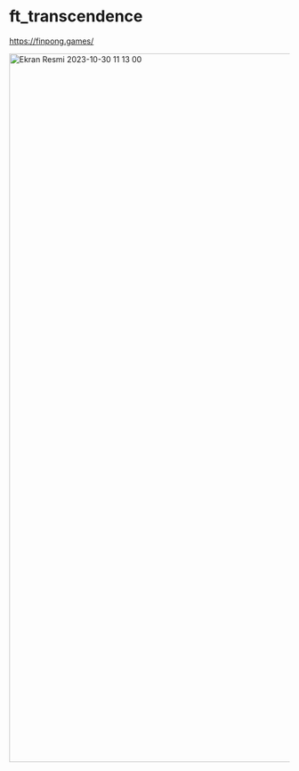 # ft_transcendence

https://finpong.games/

<img width="1275" alt="Ekran Resmi 2023-10-30 11 13 00" src="https://github.com/resulbdev/ft_transcendence/assets/98089113/7e1eb069-8f99-400d-8a95-cc9b2c9f67a9">
